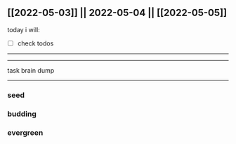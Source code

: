 [[2022-05-03]] || 2022-05-04 || [[2022-05-05]]
---
today i will:
- [ ] check todos
---



---

task brain dump

---

### seed

### budding

### evergreen